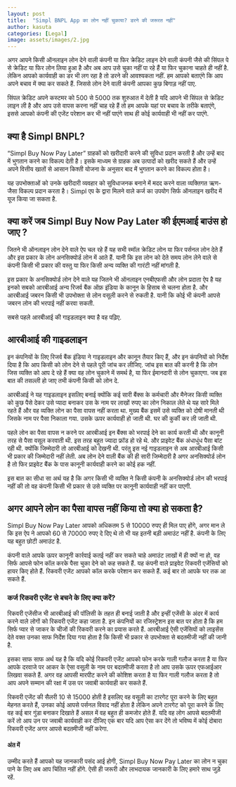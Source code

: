 ```yaml
---
layout: post
title:  "Simpl BNPL App का लोन नहीं चुकाया? डरने की जरूरत नहीं"
author: kasuta
categories: [Legal]
image: assets/images/2.jpg
---
```

अगर आपने किसी ऑनलाइन लोन देने वाली कंपनी या फिर क्रेडिट लाइन देने वाली कंपनी जैसे की सिंपल पे से क्रेडिट या फिर लोन लिया हुआ है और अब आप उसे चुका नहीं पा रहे हैं या फिर चुकाना चाहते ही नहीं है. लेकिन आपको कार्यवाही का डर भी लग रहा है तो डरने की आवश्यकता नहीं. हम आपको बताएंगे कि आप अपने बचाव में क्या कर सकते हैं. जिससे लोन देने वाली कंपनी आपका कुछ बिगाड़ नहीं पाए.

सिंपल क्रेडिट अपने कस्टमर को 500 से 5000 तक शुरुआत में देती है यदि आपने भी सिंपल से क्रेडिट लाइन ली है और आप उसे वापस करना नहीं चाह रहे हैं तो हम आपके यहां पर बचाव के तरीके बताएंगे, इससे आपको कंपनी की एजेंट परेशान कर भी नहीं पाएंगे साथ ही कोई कार्यवाही भी नहीं कर पाएंगे.

## क्या है Simpl BNPL?
“Simpl Buy Now Pay Later” ग्राहकों को खरीदारी करने की सुविधा प्रदान करती है और उन्हें बाद में भुगतान करने का विकल्प देती है। इसके माध्यम से ग्राहक अब उत्पादों को खरीद सकते हैं और उन्हें अपने वित्तीय खातों से आसान किश्ती योजना के अनुसार बाद में भुगतान करने का विकल्प होता है।

यह उपभोक्ताओं को उनके खरीदारी व्यवहार को सुविधाजनक बनाने में मदद करने वाला व्यक्तिगत ऋण-जैसा विकल्प प्रदान करता है। Simpl एप के द्वारा मिलने वाले कर्ज का उपयोग सिर्फ ऑनलाइन खरीद में यूज किया जा सकता है.

## क्या करें जब Simpl Buy Now Pay Later की ईएमआई बाउंस हो जाए ?
जितने भी ऑनलाइन लोन देने वाले ऐप चल रहे हैं यह सभी स्मॉल क्रेडिट लोन या फिर पर्सनल लोन देते हैं और इस प्रकार के लोन अनसिक्योर्ड लोन में आते हैं. यानी कि इस लोन को देते समय लोन लेने वाले से कंपनी किसी भी प्रकार की वस्तु या फिर किसी अन्य व्यक्ति की गारंटी नहीं मांगती है.

इस प्रकार के अनसिक्योर्ड लोन देने वाले यह जितने भी ऑनलाइन एनबीएफसी और लोन प्रदाता ऐप है यह इनको सबको आरबीआई अन्य रिजर्व बैंक ऑफ़ इंडिया के कानून के हिसाब से चलना होता है. और आरबीआई जबरन किसी भी उपभोक्ता से लोन वसूली करने से रुकती है. यानी कि कोई भी कंपनी आपसे जबरन लोन की भरपाई नहीं करवा सकती.

सबसे पहले आरबीआई की गाइडलाइन क्या है वह पढ़िए.

## आरबीआई की गाइडलाइन
इन कंपनियों के लिए रिजर्व बैंक इंडिया ने गाइडलाइन और कानून तैयार किए हैं, और इन कंपनियों को निर्देश दिया है कि आप किसी को लोन देने से पहले पूरी जांच कर लीजिए. जांच इस बात की करनी है कि लोन जिस व्यक्ति को आप दे रहे हैं क्या वह लोन चुकाने में समर्थ है, या फिर ईमानदारी से लोन चुकाएगा. जब इस बात की तसल्ली हो जाए तभी कंपनी किसी को लोन दे.

आरबीआई ने यह गाइडलाइन इसलिए बनाई क्योंकि कई सारी बैंक्स के कर्मचारी और मैनेजर किसी व्यक्ति को कुछ पैसे देकर उसे प्यादा बनाकर उस के नाम पर लाखों रुपए का लोन निकाल लेते थे यह सारे मिले रहते हैं और वह व्यक्ति लोन का पैसा वापस नहीं करता था. मुख्य बैंक इसमें उसे व्यक्ति को दोषी मानती थी जिसके नाम पर पैसा निकाला गया. उसके ऊपर कार्यवाही हो जाती थी. घर की कुर्की कर ली जाती थी.

पहले लोन का पैसा वापस न करने पर आरबीआई इन बैंक्स को भरपाई देने का कार्य करती थी और कानूनी तरह से पैसा वसूल करवाती थी. इस तरह बहुत ज्यादा फ्रॉड हो रहे थे. और प्राइवेट बैंक अंधाधुंध पैसा बांट रही थी. क्योंकि जिम्मेदारी तो आरबीआई को देखनी थी. परंतु इस नई गाइडलाइन से अब आरबीआई किसी भी प्रकार की जिम्मेदारी नहीं लेती. अब लोन देने वाली बैंक की ही सारी जिम्मेदारी है अगर अनसिक्योर्ड लोन है तो फिर प्राइवेट बैंक के पास कानूनी कार्यवाही करने का कोई हक नहीं.

इस बात का सीधा सा अर्थ यह है कि अगर किसी भी व्यक्ति ने किसी कंपनी के अनसिक्योर्ड लोन की भरपाई नहीं की तो वह कंपनी किसी भी प्रकार से उसे व्यक्ति पर कानूनी कार्यवाही नहीं कर पाएगी.

## अगर आपने लोन का पैसा वापस नहीं किया तो क्या हो सकता है?
Simpl Buy Now Pay Later आपको अधिकतम 5 से 10000 रुपए ही मिल पाए होंगे, अगर मान ले कि इस ऐप ने आपको 60 से 70000 रुपए दे दिए थे तो भी यह इतनी बड़ी अमाउंट नहीं है. कंपनी के लिए यह बहुत छोटी अमाउंट है.

कंपनी वाले आपके ऊपर कानूनी कार्रवाई कतई नहीं कर सकते चाहे अमाउंट लाखों में ही क्यों ना हो, वह सिर्फ आपसे फोन कॉल करके पैसा चुका देने को कह सकते हैं. यह कंपनी वाले प्राइवेट रिकवरी एजेंसियों को हायर किए होते हैं. रिकवरी एजेंट आपको कॉल करके परेशान कर सकते हैं. कई बार तो आपके घर तक आ सकते हैं.

### कर्ज रिकवरी एजेंट से बचने के लिए क्या करें?
रिकवरी एजेंसीज भी आरबीआई की पॉलिसी के तहत ही बनाई जाती है और इन्हीं एजेंसी के अंदर में कार्य करने वाले लोगों को रिकवरी एजेंट कहा जाता है. इन कंपनियों का रजिस्ट्रेशन इस बात पर होता है कि हम सिर्फ प्यार से जाकर के चीजों की रिकवरी करने का प्रयास करते हैं. आरबीआई ऐसी एजेंसियों को लाइसेंस देते वक्त उनका साफ निर्देश दिया गया होता है कि किसी भी प्रकार से उपभोक्ता से बदतमीजी नहीं की जानी है.

इसका साफ साफ अर्थ यह है कि यदि कोई रिकवरी एजेंट आपको फोन करके गाली गलौज करता है या फिर आपके दरवाजे पर आकर के ऐसा वसूली के नाम पर बदतमीजी करता है तो आप उसके ऊपर एफआईआर लिखवा सकते हैं. अगर वह आपसी मारपीट करने की कोशिश करता है या फिर गाली गलौज करता है तो आप अपने सम्मान की रक्षा में उस पर जवाबी कार्यवाही कर सकते हैं.

रिकवरी एजेंट की सैलरी 10 से 15000 होती है इसलिए वह वसूली का टारगेट पूरा करने के लिए बहुत मेहनत करते हैं, उनका कोई आपसे पर्सनल विवाद नहीं होता है लेकिन अपने टारगेट को पूरा करने के लिए वह कई बार गुंडा बनाकर दिखाते हैं असल में वह बहुत ही कमजोर होते हैं. यदि वह लोग आपसे बदतमीजी करें तो आप उन पर जवाबी कार्यवाही कर दीजिए एक बार यदि आप ऐसा कर देंगे तो भविष्य में कोई दोबारा रिकवरी एजेंट अगर आपसे बदतमीजी नहीं करेगा.

#### अंत में
उम्मीद करते हैं आपको यह जानकारी पसंद आई होगी, Simpl Buy Now Pay Later का लोन न चुका पाने के लिए अब आप चिंतित नहीं होंगे. ऐसी ही जरूरी और लाभदायक जानकारी के लिए हमारे साथ जुड़े रहें.
